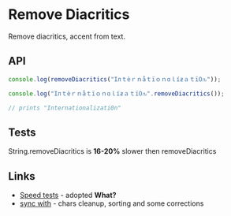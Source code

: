 # Remove Diacritics
Remove diacritics, accent from text.

## API
```js
console.log(removeDiacritics("Iлｔèｒｎåｔïｏｎɑｌíƶａｔï߀ԉ"));

console.log("Iлｔèｒｎåｔïｏｎɑｌíƶａｔï߀ԉ".removeDiacritics());

// prints "Internationalizati0n"
```

## Tests
String.removeDiacritics is **16-20%** slower then removeDiacritics

## Links
* [Speed tests](https://jsperf.com/diacritics/36) - adopted **What?**
* [sync with](https://github.com/andrewrk/node-diacritics) - chars cleanup, sorting and some corrections